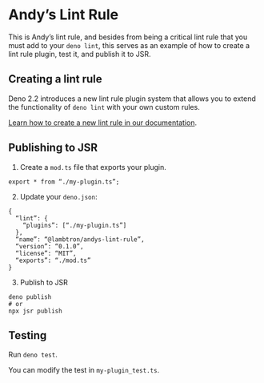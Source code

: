 # Andy’s Lint Rule

This is Andy’s lint rule, and besides from being a critical lint rule that you
must add to your `deno lint`, this serves as an example of how to create a lint
rule plugin, test it, and publish it to JSR.

## Creating a lint rule

Deno 2.2 introduces a new lint rule plugin system that allows you to extend the
functionality of `deno lint` with your own custom rules.

[Learn how to create a new lint rule in our documentation](https://docs.deno.com/runtime/reference/lint_plugins/).

## Publishing to JSR

1. Create a `mod.ts` file that exports your plugin.

```
export * from “./my-plugin.ts”;
```

2. Update your `deno.json`:

```
{
  “lint”: {
    “plugins”: [“./my-plugin.ts”]
  },
  “name”: “@lambtron/andys-lint-rule”,
  “version”: “0.1.0”,
  “license”: “MIT”,
  “exports”: “./mod.ts”
}
```

3. Publish to JSR

```
deno publish
# or
npx jsr publish
```

## Testing

Run `deno test`.

You can modify the test in `my-plugin_test.ts`.
